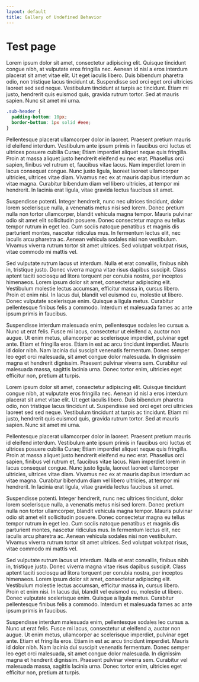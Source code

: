 ```yaml
---
layout: default
title: Gallery of Undefined Behavior
---
```

<h1 class="page-header">Test page</h1>

Lorem ipsum dolor sit amet, consectetur adipiscing elit. Quisque tincidunt congue nibh, at vulputate eros fringilla nec. Aenean id nisl a eros interdum placerat sit amet vitae elit. Ut eget iaculis libero. Duis bibendum pharetra odio, non tristique lacus tincidunt ut. Suspendisse sed orci eget orci ultricies laoreet sed sed neque. Vestibulum tincidunt at turpis ac tincidunt. Etiam mi justo, hendrerit quis euismod quis, gravida rutrum tortor. Sed at mauris sapien. Nunc sit amet mi urna.

~~~css
.sub-header {
  padding-bottom: 10px;
  border-bottom: 1px solid #eee;
}
~~~

Pellentesque placerat ullamcorper dolor in laoreet. Praesent pretium mauris id eleifend interdum. Vestibulum ante ipsum primis in faucibus orci luctus et ultrices posuere cubilia Curae; Etiam imperdiet aliquet neque quis fringilla. Proin at massa aliquet justo hendrerit eleifend eu nec erat. Phasellus orci sapien, finibus vel rutrum et, faucibus vitae lacus. Nam imperdiet lorem in lacus consequat congue. Nunc justo ligula, laoreet laoreet ullamcorper ultricies, ultrices vitae diam. Vivamus nec ex at mauris dapibus interdum ac vitae magna. Curabitur bibendum diam vel libero ultricies, at tempor mi hendrerit. In lacinia erat ligula, vitae gravida lectus faucibus sit amet.

Suspendisse potenti. Integer hendrerit, nunc nec ultrices tincidunt, dolor lorem scelerisque nulla, a venenatis metus nisi sed lorem. Donec pretium nulla non tortor ullamcorper, blandit vehicula magna tempor. Mauris pulvinar odio sit amet elit sollicitudin posuere. Donec consectetur magna eu tellus tempor rutrum in eget leo. Cum sociis natoque penatibus et magnis dis parturient montes, nascetur ridiculus mus. In fermentum lectus elit, nec iaculis arcu pharetra ac. Aenean vehicula sodales nisi non vestibulum. Vivamus viverra rutrum tortor sit amet ultrices. Sed volutpat volutpat risus, vitae commodo mi mattis vel.

Sed vulputate rutrum lacus ut interdum. Nulla et erat convallis, finibus nibh in, tristique justo. Donec viverra magna vitae risus dapibus suscipit. Class aptent taciti sociosqu ad litora torquent per conubia nostra, per inceptos himenaeos. Lorem ipsum dolor sit amet, consectetur adipiscing elit. Vestibulum molestie lectus accumsan, efficitur massa in, cursus libero. Proin et enim nisi. In lacus dui, blandit vel euismod eu, molestie ut libero. Donec vulputate scelerisque enim. Quisque a ligula metus. Curabitur pellentesque finibus felis a commodo. Interdum et malesuada fames ac ante ipsum primis in faucibus.

Suspendisse interdum malesuada enim, pellentesque sodales leo cursus a. Nunc ut erat felis. Fusce mi lacus, consectetur ut eleifend a, auctor non augue. Ut enim metus, ullamcorper ac scelerisque imperdiet, pulvinar eget ante. Etiam et fringilla eros. Etiam in est ac arcu tincidunt imperdiet. Mauris id dolor nibh. Nam lacinia dui suscipit venenatis fermentum. Donec semper leo eget orci malesuada, sit amet congue dolor malesuada. In dignissim magna et hendrerit dignissim. Praesent pulvinar viverra sem. Curabitur vel malesuada massa, sagittis lacinia urna. Donec tortor enim, ultricies eget efficitur non, pretium at turpis.

Lorem ipsum dolor sit amet, consectetur adipiscing elit. Quisque tincidunt congue nibh, at vulputate eros fringilla nec. Aenean id nisl a eros interdum placerat sit amet vitae elit. Ut eget iaculis libero. Duis bibendum pharetra odio, non tristique lacus tincidunt ut. Suspendisse sed orci eget orci ultricies laoreet sed sed neque. Vestibulum tincidunt at turpis ac tincidunt. Etiam mi justo, hendrerit quis euismod quis, gravida rutrum tortor. Sed at mauris sapien. Nunc sit amet mi urna.

Pellentesque placerat ullamcorper dolor in laoreet. Praesent pretium mauris id eleifend interdum. Vestibulum ante ipsum primis in faucibus orci luctus et ultrices posuere cubilia Curae; Etiam imperdiet aliquet neque quis fringilla. Proin at massa aliquet justo hendrerit eleifend eu nec erat. Phasellus orci sapien, finibus vel rutrum et, faucibus vitae lacus. Nam imperdiet lorem in lacus consequat congue. Nunc justo ligula, laoreet laoreet ullamcorper ultricies, ultrices vitae diam. Vivamus nec ex at mauris dapibus interdum ac vitae magna. Curabitur bibendum diam vel libero ultricies, at tempor mi hendrerit. In lacinia erat ligula, vitae gravida lectus faucibus sit amet.

Suspendisse potenti. Integer hendrerit, nunc nec ultrices tincidunt, dolor lorem scelerisque nulla, a venenatis metus nisi sed lorem. Donec pretium nulla non tortor ullamcorper, blandit vehicula magna tempor. Mauris pulvinar odio sit amet elit sollicitudin posuere. Donec consectetur magna eu tellus tempor rutrum in eget leo. Cum sociis natoque penatibus et magnis dis parturient montes, nascetur ridiculus mus. In fermentum lectus elit, nec iaculis arcu pharetra ac. Aenean vehicula sodales nisi non vestibulum. Vivamus viverra rutrum tortor sit amet ultrices. Sed volutpat volutpat risus, vitae commodo mi mattis vel.

Sed vulputate rutrum lacus ut interdum. Nulla et erat convallis, finibus nibh in, tristique justo. Donec viverra magna vitae risus dapibus suscipit. Class aptent taciti sociosqu ad litora torquent per conubia nostra, per inceptos himenaeos. Lorem ipsum dolor sit amet, consectetur adipiscing elit. Vestibulum molestie lectus accumsan, efficitur massa in, cursus libero. Proin et enim nisi. In lacus dui, blandit vel euismod eu, molestie ut libero. Donec vulputate scelerisque enim. Quisque a ligula metus. Curabitur pellentesque finibus felis a commodo. Interdum et malesuada fames ac ante ipsum primis in faucibus.

Suspendisse interdum malesuada enim, pellentesque sodales leo cursus a. Nunc ut erat felis. Fusce mi lacus, consectetur ut eleifend a, auctor non augue. Ut enim metus, ullamcorper ac scelerisque imperdiet, pulvinar eget ante. Etiam et fringilla eros. Etiam in est ac arcu tincidunt imperdiet. Mauris id dolor nibh. Nam lacinia dui suscipit venenatis fermentum. Donec semper leo eget orci malesuada, sit amet congue dolor malesuada. In dignissim magna et hendrerit dignissim. Praesent pulvinar viverra sem. Curabitur vel malesuada massa, sagittis lacinia urna. Donec tortor enim, ultricies eget efficitur non, pretium at turpis.
